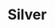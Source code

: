 ---
title: Silver
price: R70 000
limit: 4
logo: diamond.png
large-logo: diamond-large.png
logo_size: 110

# Expo info
expo: yes
expo_space: 3x2m
banners: 2
stand: 556 Dev Conference 2020_JHB_Silver 3 x 2m.pdf
furniture: Standard with cocktail table and two chairs. Additional furniture options are available at a extra cost
stand_style: Backwall tension fabric

#benefits
passes: 2
discount_disabled: false

exclusive:
    - Exclusive logo on delegate snack during afternoon break

sold_out: no
order: 40
---